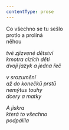 ```yaml
---
contentType: prose
---
```


<section>

Co všechno se tu sešlo  
protlo a prolíná  
něhou

_tvé zjizvené dětství  
kmotra cizích dětí  
dvojí jazyk a jedna řeč_

</section>

<section>

_v srozumění  
až do konečků prstů  
nemýtus touhy  
dcery a matky_

</section>

<section>

_A jiskra  
která to všechno  
podpálila_

</section>
